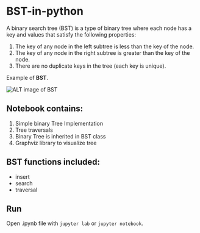 # BST-in-python
A binary search tree (BST) is a type of binary tree where each node has a key and values that satisfy the following properties:

1. The key of any node in the left subtree is less than the key of the node.
2. The key of any node in the right subtree is greater than the key of the node.
3. There are no duplicate keys in the tree (each key is unique).
 

Example of **BST**.

![ALT image of BST](https://www.guru99.com/images/1/020820_0600_BinarySearc1.png)

## Notebook contains:
1. Simple binary Tree Implementation
2. Tree traversals
3. Binary Tree is inherited in BST class
4. Graphviz library to visualize tree

## BST functions included:
* insert
* search
* traversal

## Run
Open .ipynb file with ```jupyter lab``` or ```jupyter notebook```.
